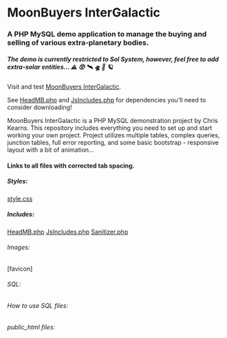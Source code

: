 # MoonBuyers InterGalactic

### A PHP MySQL demo application to manage the buying and selling of various extra-planetary bodies.

##### The demo is currently restricted to Sol System, however, feel free to add extra-solar entities... :warning: :astonished: :artificial_satellite: :flying_saucer: :rocket: :ringed_planet:

Visit and test [MoonBuyers InterGalactic](https://ChristopherKearns.com/MB/IndexMB.php).

See [HeadMB.php](/includes/HeadMB.php) and [JsIncludes.php](/includes/JsIncludes.php) for dependencies you'll need to consider downloading!

MoonBuyers InterGalactic is a PHP MySQL demonstration project by Chris Kearns. This repository includes everything you need to set up and start working your own project. Project utilizes multiple tables, complex queries, junction tables, full error reporting, and some basic bootstrap - responsive layout with a bit of animation...

#### Links to all files with corrected tab spacing.

##### Styles:
[style.css](/css/style.css?ts=4)

##### Includes:
[HeadMB.php](/includes/HeadMB.php?ts=4)
[JsIncludes.php](/includes/JsIncludes.php?ts=4)
[Sanitizer.php](/includes/Sanitizer.php?ts=4)

###### Images:
[favicon]


###### SQL:


###### How to use SQL files:



###### public_html files:

